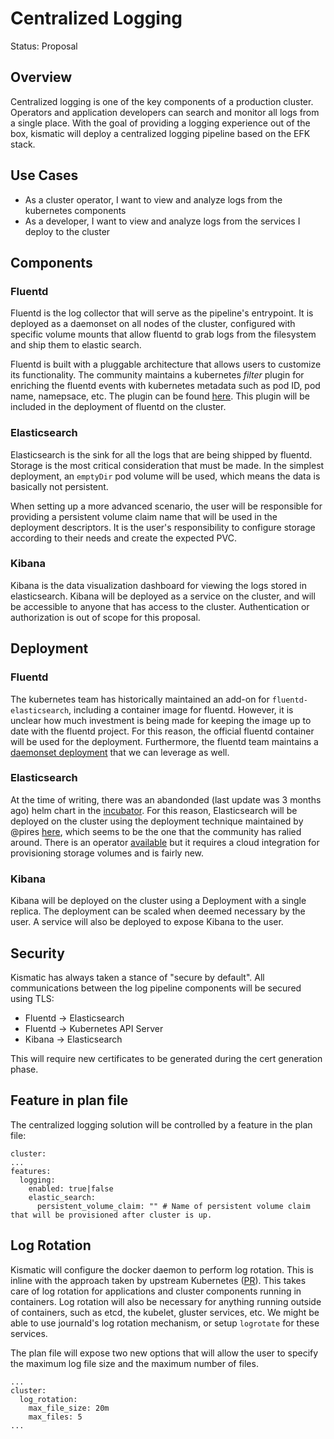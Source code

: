 # Centralized Logging 

Status: Proposal

## Overview
Centralized logging is one of the key components of a production cluster. Operators
and application developers can search and monitor all logs from a single place. With the goal of 
providing a logging experience out of the box, kismatic will deploy a centralized
logging pipeline based on the EFK stack.

## Use Cases
* As a cluster operator, I want to view and analyze logs from the kubernetes components
* As a developer, I want to view and analyze logs from the services I deploy to the cluster

## Components
### Fluentd
Fluentd is the log collector that will serve as the pipeline's entrypoint. It is 
deployed as a daemonset on all nodes of the cluster, configured with specific volume mounts
that allow fluentd to grab logs from the filesystem and ship them to elastic search.

Fluentd is built with a pluggable architecture that allows users to customize its
functionality. The community maintains a kubernetes _filter_ plugin for enriching the fluentd
events with kubernetes metadata such as pod ID, pod name, namepsace, etc. The plugin
can be found [here](https://github.com/fabric8io/fluent-plugin-kubernetes_metadata_filter).
This plugin will be included in the deployment of fluentd on the cluster.

### Elasticsearch
Elasticsearch is the sink for all the logs that are being shipped by fluentd. Storage
is the most critical consideration that must be made. In the simplest deployment,
an `emptyDir` pod volume will be used, which means the data is basically not persistent.

When setting up a more advanced scenario, the user will be responsible for providing 
a persistent volume claim name that will be used in the deployment descriptors. It is the
user's responsibility to configure storage according to their needs and create 
the expected PVC.

### Kibana
Kibana is the data visualization dashboard for viewing the logs stored in elasticsearch. 
Kibana will be deployed as a service on the cluster, and will be accessible to anyone
that has access to the cluster. Authentication or authorization is out of scope for this
proposal.

## Deployment
### Fluentd
The kubernetes team has historically maintained an add-on for `fluentd-elasticsearch`, 
including a container image for fluentd. However, it is unclear how much investment
is being made for keeping the image up to date with the fluentd project. For this reason,
the official fluentd container will be used for the deployment. Furthermore, 
the fluentd team maintains a [daemonset deployment](https://github.com/fluent/fluentd-kubernetes-daemonset)
that we can leverage as well.

### Elasticsearch
At the time of writing, there was an abandonded (last update was 3 months ago) helm 
chart in the [incubator](https://github.com/kubernetes/charts/tree/master/incubator/elasticsearch).
For this reason, Elasticsearch will be deployed on the cluster using the deployment technique maintained
by @pires [here](https://github.com/pires/kubernetes-elasticsearch-cluster), which seems
to be the one that the community has ralied around. There is an operator [available](https://github.com/upmc-enterprises/elasticsearch-operator) but it requires a cloud integration for provisioning storage volumes and is fairly new.

### Kibana
Kibana will be deployed on the cluster using a Deployment with a single replica.
The deployment can be scaled when deemed necessary by the user. A service will also
be deployed to expose Kibana to the user.

## Security
Kismatic has always taken a stance of "secure by default". All communications between
the log pipeline components will be secured using TLS:
* Fluentd -> Elasticsearch
* Fluentd -> Kubernetes API Server
* Kibana -> Elasticsearch

This will require new certificates to be generated during the cert generation phase.

## Feature in plan file
The centralized logging solution will be controlled by a feature in the plan file:
```
cluster:
...
features:
  logging:
    enabled: true|false
    elastic_search:
      persistent_volume_claim: "" # Name of persistent volume claim that will be provisioned after cluster is up.
```

## Log Rotation
Kismatic will configure the docker daemon to perform log rotation. This is inline with the 
approach taken by upstream Kubernetes ([PR](https://github.com/kubernetes/kubernetes/pull/40634)). This takes care of log rotation for applications and cluster components running in containers. Log
rotation will also be necessary for anything running outside of containers, such as
etcd, the kubelet, gluster services, etc. We might be able to use journald's log rotation
mechanism, or setup `logrotate` for these services.

The plan file will expose two new options that will allow the user to specify the maximum 
log file size and the maximum number of files. 

```
...
cluster:
  log_rotation:
    max_file_size: 20m
    max_files: 5
...
```